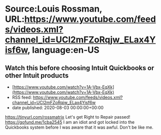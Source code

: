 # Source:Louis Rossman, URL:https://www.youtube.com/feeds/videos.xml?channel_id=UCl2mFZoRqjw_ELax4Yisf6w, language:en-US

## Watch this before choosing Intuit Quickbooks or other Intuit products
 - [https://www.youtube.com/watch?v=1A-Vbx-EqXk](https://www.youtube.com/watch?v=1A-Vbx-EqXk)
 - RSS feed: https://www.youtube.com/feeds/videos.xml?channel_id=UCl2mFZoRqjw_ELax4Yisf6w
 - date published: 2020-08-03 00:00:00+00:00

https://tinyurl.com/rossmatrix
Let's get Right to Repair passed! https://gofund.me/1cba2545
I am an idiot and got locked into the Quickbooks system before I was aware that it was awful. Don't be like me.

